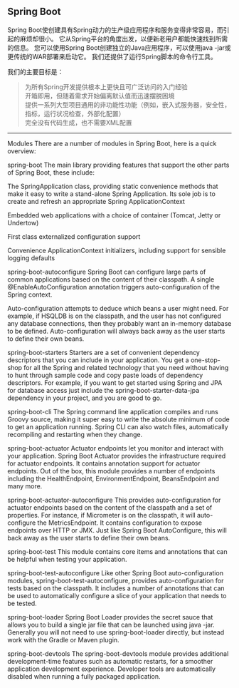 ## Spring Boot

Spring Boot使创建具有Spring动力的生产级应用程序和服务变得非常容易，而引起的麻烦却很小。 它从Spring平台的角度出发，以便新老用户都能快速找到所需的信息。
您可以使用Spring Boot创建独立的Java应用程序，可以使用java -jar或更传统的WAR部署来启动它。 我们还提供了运行Spring脚本的命令行工具。

我们的主要目标是：
> 为所有Spring开发提供根本上更快且可广泛访问的入门经验  
> 开箱即用，但随着需求开始偏离默认值而迅速摆脱困境  
> 提供一系列大型项目通用的非功能性功能（例如，嵌入式服务器，安全性，指标，运行状况检查，外部化配置）  
> 完全没有代码生成，也不需要XML配置  

---

Modules
There are a number of modules in Spring Boot, here is a quick overview:

spring-boot
The main library providing features that support the other parts of Spring Boot, these include:

The SpringApplication class, providing static convenience methods that make it easy to write a stand-alone Spring Application. Its sole job is to create and refresh an appropriate Spring ApplicationContext

Embedded web applications with a choice of container (Tomcat, Jetty or Undertow)

First class externalized configuration support

Convenience ApplicationContext initializers, including support for sensible logging defaults

spring-boot-autoconfigure
Spring Boot can configure large parts of common applications based on the content of their classpath. A single @EnableAutoConfiguration annotation triggers auto-configuration of the Spring context.

Auto-configuration attempts to deduce which beans a user might need. For example, if HSQLDB is on the classpath, and the user has not configured any database connections, then they probably want an in-memory database to be defined. Auto-configuration will always back away as the user starts to define their own beans.

spring-boot-starters
Starters are a set of convenient dependency descriptors that you can include in your application. You get a one-stop-shop for all the Spring and related technology that you need without having to hunt through sample code and copy paste loads of dependency descriptors. For example, if you want to get started using Spring and JPA for database access just include the spring-boot-starter-data-jpa dependency in your project, and you are good to go.

spring-boot-cli
The Spring command line application compiles and runs Groovy source, making it super easy to write the absolute minimum of code to get an application running. Spring CLI can also watch files, automatically recompiling and restarting when they change.

spring-boot-actuator
Actuator endpoints let you monitor and interact with your application. Spring Boot Actuator provides the infrastructure required for actuator endpoints. It contains annotation support for actuator endpoints. Out of the box, this module provides a number of endpoints including the HealthEndpoint, EnvironmentEndpoint, BeansEndpoint and many more.

spring-boot-actuator-autoconfigure
This provides auto-configuration for actuator endpoints based on the content of the classpath and a set of properties. For instance, if Micrometer is on the classpath, it will auto-configure the MetricsEndpoint. It contains configuration to expose endpoints over HTTP or JMX. Just like Spring Boot AutoConfigure, this will back away as the user starts to define their own beans.

spring-boot-test
This module contains core items and annotations that can be helpful when testing your application.

spring-boot-test-autoconfigure
Like other Spring Boot auto-configuration modules, spring-boot-test-autoconfigure, provides auto-configuration for tests based on the classpath. It includes a number of annotations that can be used to automatically configure a slice of your application that needs to be tested.

spring-boot-loader
Spring Boot Loader provides the secret sauce that allows you to build a single jar file that can be launched using java -jar. Generally you will not need to use spring-boot-loader directly, but instead work with the Gradle or Maven plugin.

spring-boot-devtools
The spring-boot-devtools module provides additional development-time features such as automatic restarts, for a smoother application development experience. Developer tools are automatically disabled when running a fully packaged application.
